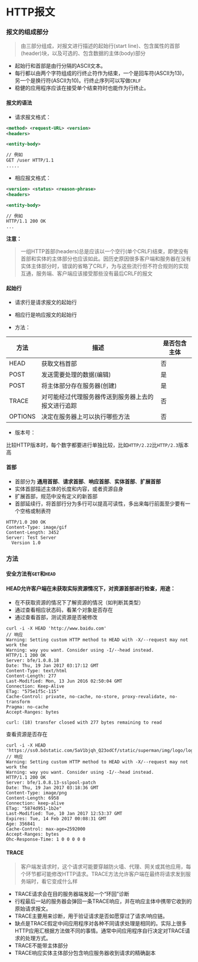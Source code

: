 
# HTTP报文

### 报文的组成部分

> 由三部分组成，对报文进行描述的起始行(start line)、包含属性的首部(header)块，以及可选的、包含数据的主体(body)部分

- 起始行和首部是由行分隔的ASCII文本。
- 每行都以由两个字符组成的行终止符作为结束，一个是回车符(ASCII为13)，另一个是换行符(ASCII为10)。行终止序列可以写做`CRLF`
- 稳健的应用程序应该在接受单个结束符时也能作为行终止。

#### 报文的语法

- 请求报文格式：

```xml
<method> <request-URL> <version>
<headers>

<entity-body>

// 例如
GET /user HTTP/1.1
.....
```
- 相应报文格式：

```xml
<version> <status> <reason-phrase>
<headers>

<entity-body>

// 例如
HTTP/1.1 200 OK
...
```

**注意：**
> 一组HTTP首部(headers)总是应该以一个空行(单个CRLF)结束，即使没有首部和实体的主体部分也应该如此。因历史原因很多客户端和服务器在没有实体主体部分时，错误的省略了CRLF，为与这些流行但不符合规则的实现互通，服务端、客户端应该接受那些没有最后CRLF的报文

#### 起始行

- 请求行是请求报文的起始行

- 相应行是响应报文的起始行

- 方法：

|方法|描述|是否包含主体|
|---|----|----------|
|HEAD|获取文档首部|否|
|POST|发送需要处理的数据(编辑)|是|
|POST|将主体部分存在服务器(创建)|是|
|TRACE|对可能经过代理服务器传送到服务器上去的报文进行追踪|否|
|OPTIONS|决定在服务器上可以执行哪些方法|否|

- 版本号：

比较HTTP版本时，每个数字都要进行单独比较，比如`HTTP/2.22`比`HTTP/2.3`版本高 

#### 首部

- 首部分为 **通用首部**、**请求首部**、**响应首部**、**实体首部**、**扩展首部**
- 实体首部描述主体的长度和内容，或者资源自身
- 扩展首部，规范中没有定义的新首部
- 首部延续行，将首部行分为多行可以提高可读性，多出来每行前面至少要有一个空格或制表符

```
HTTP/1.0 200 OK
Content-Type: image/gif
Content-Length: 3452
Server: Test Server
  Version 1.0
```

### 方法

#### 安全方法有`GET`和`HEAD`

#### HEAD允许客户端在未获取实际资源情况下，对资源首部进行检查，用途：

- 在不获取资源的情况下了解资源的情况（如判断其类型）
- 通过查看相应状态码，看某个对象是否存在
- 通过查看首部，测试资源是否被修改

```
curl -i -X HEAD 'http://www.baidu.com'
// 响应
Warning: Setting custom HTTP method to HEAD with -X/--request may not work the
Warning: way you want. Consider using -I/--head instead.
HTTP/1.1 200 OK
Server: bfe/1.0.8.18
Date: Thu, 19 Jan 2017 03:17:12 GMT
Content-Type: text/html
Content-Length: 277
Last-Modified: Mon, 13 Jun 2016 02:50:04 GMT
Connection: Keep-Alive
ETag: "575e1f5c-115"
Cache-Control: private, no-cache, no-store, proxy-revalidate, no-transform
Pragma: no-cache
Accept-Ranges: bytes

curl: (18) transfer closed with 277 bytes remaining to read
```

查看资源是否存在

```
curl -i -X HEAD 'https://ss0.bdstatic.com/5aV1bjqh_Q23odCf/static/superman/img/logo/logo_white_fe6da1ec.png'
// 响应
Warning: Setting custom HTTP method to HEAD with -X/--request may not work the
Warning: way you want. Consider using -I/--head instead.
HTTP/1.1 200 OK
Server: bfe/1.0.8.13-sslpool-patch
Date: Thu, 19 Jan 2017 03:18:36 GMT
Content-Type: image/png
Content-Length: 6958
Connection: keep-alive
ETag: "5874d951-1b2e"
Last-Modified: Tue, 10 Jan 2017 12:53:37 GMT
Expires: Tue, 14 Feb 2017 00:08:31 GMT
Age: 356841
Cache-Control: max-age=2592000
Accept-Ranges: bytes
Ohc-Response-Time: 1 0 0 0 0 0
```

#### TRACE

> 客户端发请求时，这个请求可能要穿越防火墙、代理、网关或其他应用，每个环节都可能修改HTTP请求。TRACE方法允许客户端在最终将请求发到服务端时，看它变成什么样

- TRACE请求会在目的服务器端发起一个“环回”诊断
- 行程最后一站的服务器会弹回一条TRACE响应，并在响应主体中携带它收到的原始请求报文。
- TRACE主要用来诊断，用于验证请求是否如愿穿过了请求/响应链。
- 缺点是TRACE假定中间应用程序对各种不同请求处理是相同的。实际上很多HTTP应用汇根据方法做不同的事情。通常中间应用程序自行决定对TRACE请求的处理方式。
- TRACE不能带主体部分
- TRACE响应实体主体部分包含响应服务器收到请求的精确副本





